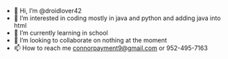 - 👋 Hi, I’m @droidlover42
- 👀 I’m interested in coding mostly in java and python and adding java into html
- 🌱 I’m currently learning in school
- 💞️ I’m looking to collaborate on nothing at the moment
- 📫 How to reach me connorpayment9@gmail.com or 952-495-7163

<!---
droidlover42/droidlover42 is a ✨ special ✨ repository because its `README.md` (this file) appears on your GitHub profile.
You can click the Preview link to take a look at your changes.
--->
